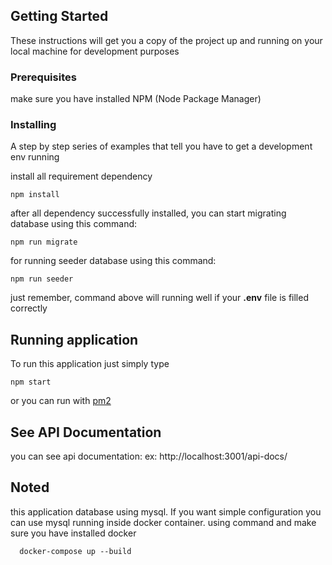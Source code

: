 
## Getting Started

These instructions will get you a copy of the project up and running on your local machine for development purposes

### Prerequisites

make sure you have installed NPM (Node Package Manager)

### Installing

A step by step series of examples that tell you have to get a development env running

install all requirement dependency

```
npm install
```
after all dependency successfully installed, you can start migrating database using this command:

```
npm run migrate
```
for running seeder database using this command:
```
npm run seeder
```
just remember, command above will running well if your **.env** file is filled correctly

## Running application

To run this application just simply type
```
npm start
```
or you can run with [pm2](https://www.npmjs.com/package/pm2)

## See API Documentation
you can see api documentation:
ex: http://localhost:3001/api-docs/

## Noted
this application database using mysql. If you want simple configuration you can use mysql running inside docker container. using command and make sure you have installed docker 
```cd dockerfiles
  docker-compose up --build
```
